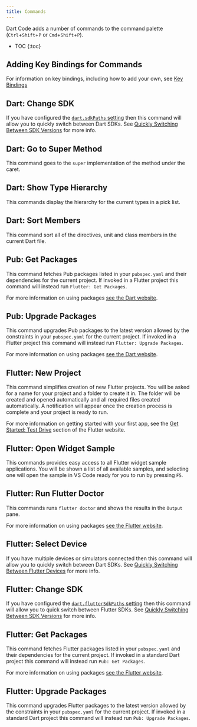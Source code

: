 ```yaml
---
title: Commands
---
```


<!-- TODO: Add a validation script that compares master package.json to this list -->

Dart Code adds a number of commands to the command palette (`Ctrl`+`Shift`+`P` or `Cmd`+`Shift`+`P`).

* TOC
{:toc}

## Adding Key Bindings for Commands

For information on key bindings, including how to add your own, see [Key Bindings](/docs/key-bindings/)

## Dart: Change SDK

If you have configured the [`dart.sdkPaths` setting](/docs/settings/#dartsdkpaths) then this command will allow you to quickly switch between Dart SDKs. See [Quickly Switching Between SDK Versions](/docs/quickly-switching-between-sdk-versions/) for more info.

## Dart: Go to Super Method

This command goes to the `super` implementation of the method under the caret.

## Dart: Show Type Hierarchy

This commands display the hierarchy for the current types in a pick list.

## Dart: Sort Members

This command sort all of the directives, unit and class members in the current Dart file.

## Pub: Get Packages

This command fetches Pub packages listed in your `pubspec.yaml` and their dependencies for the current project. If invoked in a Flutter project this command will instead run `Flutter: Get Packages`.

For more information on using packages [see the Dart website](https://www.dartlang.org/tools/pub/get-started).

## Pub: Upgrade Packages

This command upgrades Pub packages to the latest version allowed by the constraints in your `pubspec.yaml` for the current project. If invoked in a Flutter project this command will instead run `Flutter: Upgrade Packages`.

For more information on using packages [see the Dart website](https://www.dartlang.org/tools/pub/get-started).

## Flutter: New Project

This command simplifies creation of new Flutter projects. You will be asked for a name for your project and a folder to create it in. The folder will be created and opened automatically and all required files created automatically. A notification will appear once the creation process is complete and your project is ready to run.

For more information on getting started with your first app, see the [Get Started: Test Drive](https://flutter.io/get-started/test-drive/#vscode) section of the Flutter website.

## Flutter: Open Widget Sample

This commands provides easy access to all Flutter widget sample applications. You will be shown a list of all available samples, and selecting one will open the sample in VS Code ready for you to run by pressing `F5`.

## Flutter: Run Flutter Doctor

This commands runs `flutter doctor` and shows the results in the `Output` pane.

For more information on using packages [see the Flutter website](https://flutter.io/using-packages/).

## Flutter: Select Device

If you have multiple devices or simulators connected then this command will allow you to quickly switch between Dart SDKs. See [Quickly Switching Between Flutter Devices](/docs/quickly-switching-between-flutter-devices/) for more info.

## Flutter: Change SDK

If you have configured the [`dart.flutterSdkPaths` setting](/docs/settings/#dartfluttersdkpaths) then this command will allow you to quick switch between Flutter SDKs. See [Quickly Switching Between SDK Versions](/docs/quickly-switching-between-sdk-versions/) for more info.

## Flutter: Get Packages

This command fetches Flutter packages listed in your `pubspec.yaml` and their dependencies for the current project. If invoked in a standard Dart project this command will instead run `Pub: Get Packages`.

For more information on using packages [see the Flutter website](https://flutter.io/using-packages/).

## Flutter: Upgrade Packages

This command upgrades Flutter packages to the latest version allowed by the constraints in your `pubspec.yaml` for the current project. If invoked in a standard Dart project this command will instead run `Pub: Upgrade Packages`.
